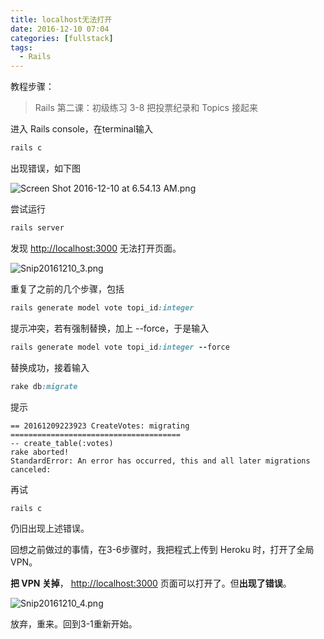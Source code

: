 ```yaml
---
title: localhost无法打开
date: 2016-12-10 07:04
categories: [fullstack]
tags:
  - Rails
---
```


教程步骤：
> Rails 第二课：初级练习
> 3-8 把投票纪录和 Topics 接起来

进入 Rails console，在terminal输入

```ruby
rails c
```

出现错误，如下图

<img class="center" src="http://user-image.logdown.io/user/22009/blog/21058/post/1189062/d1TGPbRKKRbQS3pYSwhw_Screen%20Shot%202016-12-10%20at%206.54.13%20AM.png" alt="Screen Shot 2016-12-10 at 6.54.13 AM.png">

尝试运行

```ruby
rails server
```

发现 [http://localhost:3000](http://localhost:3000) 无法打开页面。

<img class="center" src="http://user-image.logdown.io/user/22009/blog/21058/post/1189062/6TqaOx5xR9KAf5CYB2vB_Snip20161210_3.png" alt="Snip20161210_3.png">

重复了之前的几个步骤，包括

```ruby
rails generate model vote topi_id:integer
```

提示冲突，若有强制替换，加上 --force，于是输入

```ruby
rails generate model vote topi_id:integer --force
```

替换成功，接着输入

```ruby
rake db:migrate
```

提示

```
== 20161209223923 CreateVotes: migrating ======================================
-- create_table(:votes)
rake aborted!
StandardError: An error has occurred, this and all later migrations canceled:
```

再试

```ruby
rails c
```

仍旧出现上述错误。

回想之前做过的事情，在3-6步骤时，我把程式上传到 Heroku 时，打开了全局VPN。

**把 VPN 关掉**， [http://localhost:3000](http://localhost:3000) 页面可以打开了。但**出现了错误**。

<img class="center" src="http://user-image.logdown.io/user/22009/blog/21058/post/1189062/vx3u8bxMRmS0HGBJ3NEs_Snip20161210_4.png" alt="Snip20161210_4.png">

放弃，重来。回到3-1重新开始。
